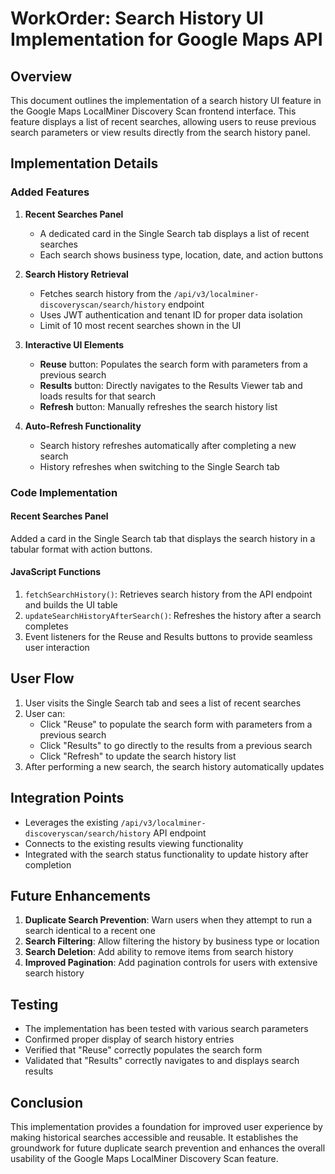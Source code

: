 # WorkOrder: Search History UI Implementation for Google Maps API

## Overview

This document outlines the implementation of a search history UI feature in the Google Maps LocalMiner Discovery Scan frontend interface. This feature displays a list of recent searches, allowing users to reuse previous search parameters or view results directly from the search history panel.

## Implementation Details

### Added Features

1. **Recent Searches Panel**

   - A dedicated card in the Single Search tab displays a list of recent searches
   - Each search shows business type, location, date, and action buttons

2. **Search History Retrieval**

   - Fetches search history from the `/api/v3/localminer-discoveryscan/search/history` endpoint
   - Uses JWT authentication and tenant ID for proper data isolation
   - Limit of 10 most recent searches shown in the UI

3. **Interactive UI Elements**

   - **Reuse** button: Populates the search form with parameters from a previous search
   - **Results** button: Directly navigates to the Results Viewer tab and loads results for that search
   - **Refresh** button: Manually refreshes the search history list

4. **Auto-Refresh Functionality**
   - Search history refreshes automatically after completing a new search
   - History refreshes when switching to the Single Search tab

### Code Implementation

#### Recent Searches Panel

Added a card in the Single Search tab that displays the search history in a tabular format with action buttons.

#### JavaScript Functions

1. `fetchSearchHistory()`: Retrieves search history from the API endpoint and builds the UI table
2. `updateSearchHistoryAfterSearch()`: Refreshes the history after a search completes
3. Event listeners for the Reuse and Results buttons to provide seamless user interaction

## User Flow

1. User visits the Single Search tab and sees a list of recent searches
2. User can:
   - Click "Reuse" to populate the search form with parameters from a previous search
   - Click "Results" to go directly to the results from a previous search
   - Click "Refresh" to update the search history list
3. After performing a new search, the search history automatically updates

## Integration Points

- Leverages the existing `/api/v3/localminer-discoveryscan/search/history` API endpoint
- Connects to the existing results viewing functionality
- Integrated with the search status functionality to update history after completion

## Future Enhancements

1. **Duplicate Search Prevention**: Warn users when they attempt to run a search identical to a recent one
2. **Search Filtering**: Allow filtering the history by business type or location
3. **Search Deletion**: Add ability to remove items from search history
4. **Improved Pagination**: Add pagination controls for users with extensive search history

## Testing

- The implementation has been tested with various search parameters
- Confirmed proper display of search history entries
- Verified that "Reuse" correctly populates the search form
- Validated that "Results" correctly navigates to and displays search results

## Conclusion

This implementation provides a foundation for improved user experience by making historical searches accessible and reusable. It establishes the groundwork for future duplicate search prevention and enhances the overall usability of the Google Maps LocalMiner Discovery Scan feature.

